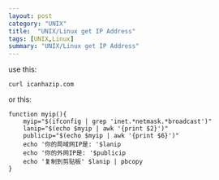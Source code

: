 ```yaml
---
layout: post
category: "UNIX"
title:  "UNIX/Linux get IP Address"
tags: [UNIX,Linux]
summary: "UNIX/Linux get IP Address"
---
```

use this:

	curl icanhazip.com
	
or this:

	function myip(){
		myip="$(ifconfig | grep 'inet.*netmask.*broadcast')"
		lanip="$(echo $myip | awk '{print $2}')"
		publicip="$(echo $myip | awk '{print $6}')"
		echo '你的局域网IP是: '$lanip
		echo '你的外网IP是: '$publicip
		echo '复制到剪贴板' $lanip | pbcopy
	}

